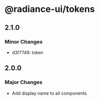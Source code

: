 # @radiance-ui/tokens

## 2.1.0

### Minor Changes

- d3f7749: token

## 2.0.0

### Major Changes

- Add display name to all components
